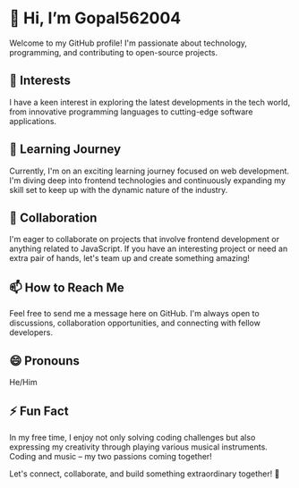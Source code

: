 # 👋 Hi, I’m Gopal562004

Welcome to my GitHub profile! I'm passionate about technology, programming, and contributing to open-source projects.

## 👀 Interests

I have a keen interest in exploring the latest developments in the tech world, from innovative programming languages to cutting-edge software applications.

## 🌱 Learning Journey

Currently, I'm on an exciting learning journey focused on web development. I'm diving deep into frontend technologies and continuously expanding my skill set to keep up with the dynamic nature of the industry.

## 💞️ Collaboration

I'm eager to collaborate on projects that involve frontend development or anything related to JavaScript. If you have an interesting project or need an extra pair of hands, let's team up and create something amazing!

## 📫 How to Reach Me

Feel free to send me a message here on GitHub. I'm always open to discussions, collaboration opportunities, and connecting with fellow developers.

## 😄 Pronouns

He/Him

## ⚡ Fun Fact

In my free time, I enjoy not only solving coding challenges but also expressing my creativity through playing various musical instruments. Coding and music – my two passions coming together!

Let's connect, collaborate, and build something extraordinary together! 🚀
